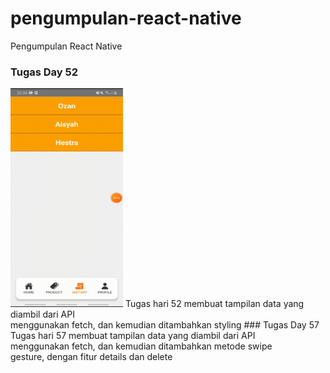 # pengumpulan-react-native
Pengumpulan React Native


### Tugas Day 52
<img src="https://github.com/ozanryo/pengumpulan-react-native/blob/main/tugasDay57.gif?raw=true" width="180" height="350" />
Tugas hari 52 membuat tampilan data yang diambil dari API
<br />
menggunakan fetch, dan kemudian ditambahkan styling
### Tugas Day 57
Tugas hari 57 membuat tampilan data yang diambil dari API
<br />
menggunakan fetch, dan kemudian ditambahkan metode swipe
<br/>
gesture, dengan fitur details dan delete

